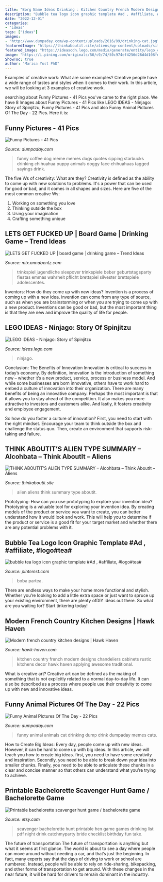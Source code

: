 ```yaml
---
title: "Borg Name Ideas Drinking : Kitchen Country French Modern Designs Chandeliers Cabinets Rustic Kitchens Decor Hawk Haven Applying Awesome Traditional"
description: "Bubble tea logo icon graphic template #ad , #affiliate, #logo#tea#"
date: "2022-12-01"
categories:
- "ideas"
tags: ["ideas"]
images:
- "http://www.dumpaday.com/wp-content/uploads/2016/09/drinking-cat.jpg"
featuredImage: "https://thinkaboutit.site/aliens/wp-content/uploads/sites/11/2014/05/300.jpg"
featured_image: "https://ideascdn.lego.com/media/generate/entity/lego_ci/project/c79aef8c-0d4a-4528-a268-e9a9ed59123d/14/resize:1600:900/native"
image: "https://i.pinimg.com/originals/50/c9/74/50c974ef4256d28d4d108fede502be73.jpg"
ShowToc: true
author: "Marisa Yost PhD"
---
```



Examples of creative work: What are some examples?
Creative people have a wide range of tastes and styles when it comes to their work. In this article, we will be looking at 3 examples of creative work.

	

		
searching about Funny Pictures - 41 Pics you've came to the right place. We have 8 Images about Funny Pictures - 41 Pics like LEGO IDEAS - Ninjago: Story of Spinjitzu, Funny Pictures - 41 Pics and also Funny Animal Pictures Of The Day - 22 Pics. Here it is:
		
    
## Funny Pictures - 41 Pics

<img loading=lazy src="http://www.dumpaday.com/wp-content/uploads/2013/05/a-dog-sipping-coffee.jpg" onerror="this.onerror=null;this.src='https://tse3.mm.bing.net/th?id=OIP.aD7fNecD4vdmfjJZsNoCYQHaJ3&amp;pid=15.1';" alt="Funny Pictures - 41 Pics">

_Source: dumpaday.com_

>funny coffee dog meme memes dogs quotes sipping starbucks drinking chihuahua puppy animals doggy face chihuahuas tagged sayings drink. 

	

The five Ws of creativity: What are they?
Creativity is defined as the ability to come up with new solutions to problems. It's a power that can be used for good or bad, and it comes in all shapes and sizes. Here are five of the most common creative Ws: 
1. Working on something you love 
2. Thinking outside the box 
3. Using your imagination 
4. Crafting something unique 

    
## LETS GET FUCKED UP | Board Game | Drinking Game – Trend Ideas

<img loading=lazy src="https://i.pinimg.com/originals/50/c9/74/50c974ef4256d28d4d108fede502be73.jpg" onerror="this.onerror=null;this.src='https://tse3.mm.bing.net/th?id=OIP.jyF7O2dlN_sESjzoRQRS5wHaKK&amp;pid=15.1';" alt="LETS GET FUCKED UP | board game | drinking game – Trend Ideas">

_Source: mix.annabentz.com_

>trinkspiel jugendliche sleepover trinkspiele beber geburtstagsparty fiestas emmas wahrheit pflicht brettspiel silvester brettspiele adolescentes. 

	

Inventors: How do they come up with new ideas?
Invention is a process of coming up with a new idea. invention can come from any type of source, such as when you are brainstorming or when you are trying to come up with a new product. Inventions can be good or bad, but the most important thing is that they are new and improve the quality of life for people.

    
## LEGO IDEAS - Ninjago: Story Of Spinjitzu

<img loading=lazy src="https://ideascdn.lego.com/media/generate/entity/lego_ci/project/c79aef8c-0d4a-4528-a268-e9a9ed59123d/14/resize:1600:900/native" onerror="this.onerror=null;this.src='https://tse4.mm.bing.net/th?id=OIP.5dBniA2YbbCQvojqOn8vigHaEK&amp;pid=15.1';" alt="LEGO IDEAS - Ninjago: Story of Spinjitzu">

_Source: ideas.lego.com_

>ninjago. 

	

Conclusion: The Benefits of Innovation
Innovation is critical to success in today’s economy. By definition, innovation is the introduction of something new – whether it’s a new product, service, process or business model. And while some businesses are born innovative, others have to work hard to embed a culture of innovation into their organization.
There are many benefits of being an innovative company. Perhaps the most important is that it allows you to stay ahead of the competition. It also makes you more attractive to investors and customers alike. And lastly, it fosters creativity and employee engagement.

So how do you foster a culture of innovation? First, you need to start with the right mindset. Encourage your team to think outside the box and challenge the status quo. Then, create an environment that supports risk-taking and failure.

    
## THINK ABOUTIT’S ALIEN TYPE SUMMARY – Alcohbata – Think AboutIt – Aliens

<img loading=lazy src="https://thinkaboutit.site/aliens/wp-content/uploads/sites/11/2014/05/300.jpg" onerror="this.onerror=null;this.src='https://tse4.mm.bing.net/th?id=OIP.DTmrg2hpg2e8NSKmn54uCgHaKf&amp;pid=15.1';" alt="THINK ABOUTIT’S ALIEN TYPE SUMMARY – Alcohbata – Think AboutIt – Aliens">

_Source: thinkaboutit.site_

>alien aliens think summary type aboutit. 

	

Prototyping: How can you use prototyping to explore your invention idea?
Prototyping is a valuable tool for exploring your invention idea. By creating models of the product or service you want to create, you can better understand how it would look and work. This will help you to determine if the product or service is a good fit for your target market and whether there are any potential problems with it.

    
## Bubble Tea Logo Icon Graphic Template #Ad , #affiliate, #logo#tea#

<img loading=lazy src="https://i.pinimg.com/736x/a8/a0/c1/a8a0c175376affbc8eaf44d32a09bc1f.jpg" onerror="this.onerror=null;this.src='https://tse4.mm.bing.net/th?id=OIP.SeQpNjA3TnprzUCUaJIwowHaH5&amp;pid=15.1';" alt="bubble tea logo icon graphic template #Ad , #affiliate, #logo#tea#">

_Source: pinterest.com_

>boba partea. 

	

There are endless ways to make your home more functional and stylish. Whether you’re looking to add a little extra space or just want to spruce up your existing environment, there are plenty ofDIY ideas out there. So what are you waiting for? Start tinkering today!

    
## Modern French Country Kitchen Designs | Hawk Haven

<img loading=lazy src="http://hawk-haven.com/wp-content/uploads/imgp/modern-french-country-kitchen-designs-5-2563.jpg" onerror="this.onerror=null;this.src='https://tse2.mm.bing.net/th?id=OIP.4T_NlkhFRWuN7hoKTmWtqQHaFU&amp;pid=15.1';" alt="Modern french country kitchen designs | Hawk Haven">

_Source: hawk-haven.com_

>kitchen country french modern designs chandeliers cabinets rustic kitchens decor hawk haven applying awesome traditional. 

	

What is creative art?
Creative art can be defined as the making of something that is not explicitly related to a normal day-to-day life. It can also be described as a process where people use their creativity to come up with new and innovative ideas.

    
## Funny Animal Pictures Of The Day - 22 Pics

<img loading=lazy src="http://www.dumpaday.com/wp-content/uploads/2016/09/drinking-cat.jpg" onerror="this.onerror=null;this.src='https://tse4.mm.bing.net/th?id=OIP.Rh4O91-QQulfjx36AYBe2QHaJ4&amp;pid=15.1';" alt="Funny Animal Pictures Of The Day - 22 Pics">

_Source: dumpaday.com_

>funny animal animals cat drinking dump drink dumpaday memes cats. 

	

How to Create Big Ideas:
Every day, people come up with new ideas. However, it can be hard to come up with big ideas. In this article, we will teach you how to create big ideas. first, you need to have some creativity and inspiration. Secondly, you need to be able to break down your idea into smaller chunks. Finally, you need to be able to articulate these chunks in a clear and concise manner so that others can understand what you’re trying to achieve.

    
## Printable Bachelorette Scavenger Hunt Game / Bachelorette Game

<img loading=lazy src="https://img0.etsystatic.com/110/1/6265712/il_570xN.1031493698_9whk.jpg" onerror="this.onerror=null;this.src='https://tse4.mm.bing.net/th?id=OIP.D7FBasutY2bfC0x5QH0UPQHaKX&amp;pid=15.1';" alt="Printable bachelorette scavenger hunt game / bachelorette game">

_Source: etsy.com_

>scavenger bachelorette hunt printable hen game games drinking list pdf night drink catchmyparty bride checklist birthday fun take. 

	

The future of transportation
The future of transportation is anything but what it seems at first glance. The world is about to see a day where people can move around without needing a car, and that’s just the beginning. In fact, many experts say that the days of driving to work or school are numbered. Instead, people will be able to rely on ride-sharing, bikepacking, and other forms of transportation to get around. With these changes in the near future, it will be hard for drivers to remain dominant in the industry.

